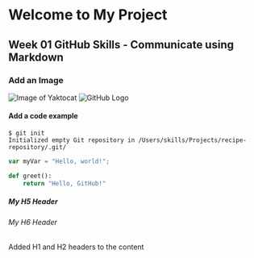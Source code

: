 # Welcome to My Project

## Week 01 GitHub Skills - Communicate using Markdown
### Add an Image
![Image of Yaktocat](https://octodex.github.com/images/yaktocat.png)
![GitHub Logo](https://github.githubassets.com/images/modules/logos_page/GitHub-Mark.png)
#### Add a code example
```
$ git init
Initialized empty Git repository in /Users/skills/Projects/recipe-repository/.git/
```
``` javascript
var myVar = "Hello, world!";
```
``` python
def greet():
    return "Hello, GitHub!"
```
##### My H5 Header
###### My H6 Header


Added H1 and H2 headers to the content
